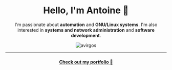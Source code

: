 <h1 align="center">Hello, I'm Antoine 👋</h1>

<p align="center">
  I'm passionate about <b>automation</b> and <b>GNU/Linux systems</b>. I'm also interested in <b>systems and network administration</b> and <b>software development</b>.
</p>

<p align="center">
  <img src="https://komarev.com/ghpvc/?username=avirgos&color=orange&style=plastic" alt="avirgos"/>
</p>

***
#### <p align="center"><a href="https://antoine.virgos.fr">Check out my portfolio 💼</a></p>
